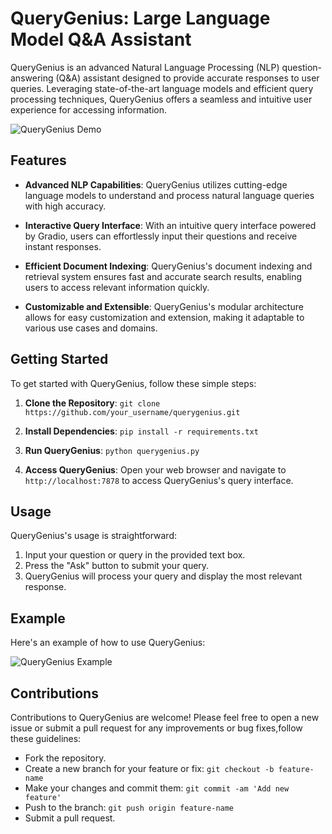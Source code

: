 # QueryGenius: Large Language Model Q&A Assistant


QueryGenius is an advanced Natural Language Processing (NLP) question-answering (Q&A) assistant designed to provide accurate responses to user queries. Leveraging state-of-the-art language models and efficient query processing techniques, QueryGenius offers a seamless and intuitive user experience for accessing information.

![QueryGenius Demo](insert_image_url_here)

## Features

- **Advanced NLP Capabilities**: QueryGenius utilizes cutting-edge language models to understand and process natural language queries with high accuracy.
  
- **Interactive Query Interface**: With an intuitive query interface powered by Gradio, users can effortlessly input their questions and receive instant responses.

- **Efficient Document Indexing**: QueryGenius's document indexing and retrieval system ensures fast and accurate search results, enabling users to access relevant information quickly.

- **Customizable and Extensible**: QueryGenius's modular architecture allows for easy customization and extension, making it adaptable to various use cases and domains.

## Getting Started

To get started with QueryGenius, follow these simple steps:

1. **Clone the Repository**: `git clone https://github.com/your_username/querygenius.git`

2. **Install Dependencies**: `pip install -r requirements.txt`

3. **Run QueryGenius**: `python querygenius.py`

4. **Access QueryGenius**: Open your web browser and navigate to `http://localhost:7878` to access QueryGenius's query interface.

## Usage

QueryGenius's usage is straightforward:

1. Input your question or query in the provided text box.
2. Press the "Ask" button to submit your query.
3. QueryGenius will process your query and display the most relevant response.

## Example

Here's an example of how to use QueryGenius:

![QueryGenius Example](insert_example_image_url_here)

## Contributions

Contributions to QueryGenius are welcome! Please feel free to open a new issue or submit a pull request for any improvements or bug fixes,follow these guidelines:

- Fork the repository.
- Create a new branch for your feature or fix: `git checkout -b feature-name`
- Make your changes and commit them: `git commit -am 'Add new feature'`
- Push to the branch: `git push origin feature-name`
- Submit a pull request.
